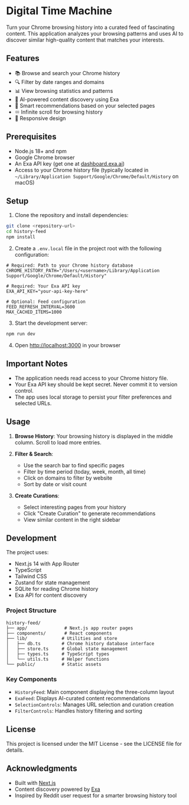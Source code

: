 # Digital Time Machine

Turn your Chrome browsing history into a curated feed of fascinating content. This application analyzes your browsing patterns and uses AI to discover similar high-quality content that matches your interests.

## Features

- 📚 Browse and search your Chrome history
- 🔍 Filter by date ranges and domains
- 📊 View browsing statistics and patterns
- 🤖 AI-powered content discovery using Exa
- 🎯 Smart recommendations based on your selected pages
- ♾️ Infinite scroll for browsing history
- 📱 Responsive design

## Prerequisites

- Node.js 18+ and npm
- Google Chrome browser
- An Exa API key (get one at [dashboard.exa.ai](https://dashboard.exa.ai))
- Access to your Chrome history file (typically located in `~/Library/Application Support/Google/Chrome/Default/History` on macOS)

## Setup

1. Clone the repository and install dependencies:
```bash
git clone <repository-url>
cd history-feed
npm install
```

2. Create a `.env.local` file in the project root with the following configuration:
```env
# Required: Path to your Chrome history database
CHROME_HISTORY_PATH="/Users/<username>/Library/Application Support/Google/Chrome/Default/History"

# Required: Your Exa API key
EXA_API_KEY="your-api-key-here"

# Optional: Feed configuration
FEED_REFRESH_INTERVAL=3600
MAX_CACHED_ITEMS=1000
```

3. Start the development server:
```bash
npm run dev
```

4. Open [http://localhost:3000](http://localhost:3000) in your browser

## Important Notes

- The application needs read access to your Chrome history file. 
- Your Exa API key should be kept secret. Never commit it to version control.
- The app uses local storage to persist your filter preferences and selected URLs.

## Usage

1. **Browse History**: Your browsing history is displayed in the middle column. Scroll to load more entries.

2. **Filter & Search**:
   - Use the search bar to find specific pages
   - Filter by time period (today, week, month, all time)
   - Click on domains to filter by website
   - Sort by date or visit count

3. **Create Curations**:
   - Select interesting pages from your history
   - Click "Create Curation" to generate recommendations
   - View similar content in the right sidebar

## Development

The project uses:
- Next.js 14 with App Router
- TypeScript
- Tailwind CSS
- Zustand for state management
- SQLite for reading Chrome history
- Exa API for content discovery

### Project Structure
```
history-feed/
├── app/              # Next.js app router pages
├── components/       # React components
├── lib/             # Utilities and store
│   ├── db.ts        # Chrome history database interface
│   ├── store.ts     # Global state management
│   ├── types.ts     # TypeScript types
│   └── utils.ts     # Helper functions
└── public/          # Static assets
```

### Key Components
- `HistoryFeed`: Main component displaying the three-column layout
- `ExaFeed`: Displays AI-curated content recommendations
- `SelectionControls`: Manages URL selection and curation creation
- `FilterControls`: Handles history filtering and sorting

## License

This project is licensed under the MIT License - see the LICENSE file for details.

## Acknowledgments

- Built with [Next.js](https://nextjs.org/)
- Content discovery powered by [Exa](https://exa.ai)
- Inspired by Reddit user request for a smarter browsing history tool
